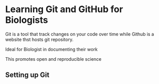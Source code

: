 # Learning Git and GitHub for Biologists

Git is a tool that track changes on your code over time while Github is a website thst hosts git repository.

Ideal for Biologist in documenting their work

This promotes open and reproducible science

## Setting up Git
